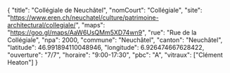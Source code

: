 {
    "title": "Collégiale de Neuchâtel",
    "nomCourt": "Collégiale",
    "site": "https://www.eren.ch/neuchatel/culture/patrimoine-architectural/collegiale/",
    "maps": "https://goo.gl/maps/AaW6UsQMm5XD74wn9",
    "rue": "Rue de la Collégiale",
    "npa": 2000,
    "commune": "Neuchâtel",
    "canton": "Neuchâtel",
    "latitude": 46.991894110048946,
    "longitude": 6.926474667628422,
    "ouverture": "7/7",
    "horaire": "9:00-17:30",
    "pbc": "A",
    "vitraux": ["Clément Heaton"]
}